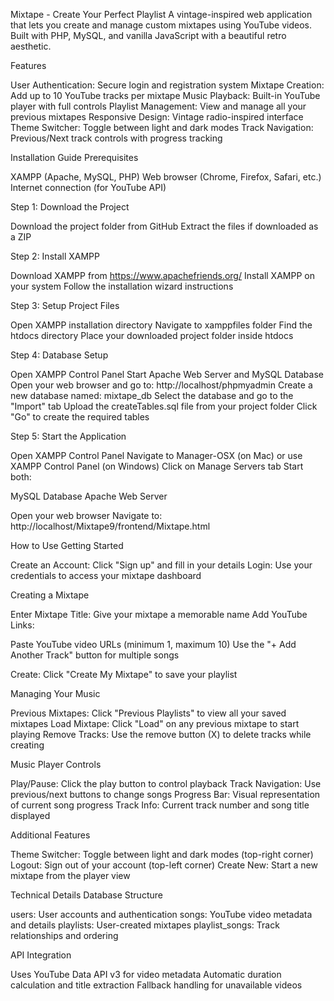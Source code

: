 Mixtape - Create Your Perfect Playlist
A vintage-inspired web application that lets you create and manage custom mixtapes using YouTube videos. Built with PHP, MySQL, and vanilla JavaScript with a beautiful retro aesthetic.

 Features

User Authentication: Secure login and registration system
Mixtape Creation: Add up to 10 YouTube tracks per mixtape
Music Playback: Built-in YouTube player with full controls
Playlist Management: View and manage all your previous mixtapes
Responsive Design: Vintage radio-inspired interface
Theme Switcher: Toggle between light and dark modes
Track Navigation: Previous/Next track controls with progress tracking

 Installation Guide
Prerequisites

XAMPP (Apache, MySQL, PHP)
Web browser (Chrome, Firefox, Safari, etc.)
Internet connection (for YouTube API)

Step 1: Download the Project

Download the project folder from GitHub
Extract the files if downloaded as a ZIP

Step 2: Install XAMPP

Download XAMPP from https://www.apachefriends.org/
Install XAMPP on your system
Follow the installation wizard instructions

Step 3: Setup Project Files

Open XAMPP installation directory
Navigate to xamppfiles folder
Find the htdocs directory
Place your downloaded project folder inside htdocs



Step 4: Database Setup

Open XAMPP Control Panel
Start Apache Web Server and MySQL Database
Open your web browser and go to: http://localhost/phpmyadmin
Create a new database named: mixtape_db
Select the database and go to the "Import" tab
Upload the createTables.sql file from your project folder
Click "Go" to create the required tables

Step 5: Start the Application

Open XAMPP Control Panel
Navigate to Manager-OSX (on Mac) or use XAMPP Control Panel (on Windows)
Click on Manage Servers tab
Start both:

MySQL Database
Apache Web Server


Open your web browser
Navigate to: http://localhost/Mixtape9/frontend/Mixtape.html

 How to Use
Getting Started

Create an Account: Click "Sign up" and fill in your details
Login: Use your credentials to access your mixtape dashboard

Creating a Mixtape

Enter Mixtape Title: Give your mixtape a memorable name
Add YouTube Links:

Paste YouTube video URLs (minimum 1, maximum 10)
Use the "+ Add Another Track" button for multiple songs


Create: Click "Create My Mixtape" to save your playlist

Managing Your Music

Previous Mixtapes: Click "Previous Playlists" to view all your saved mixtapes
Load Mixtape: Click "Load" on any previous mixtape to start playing
Remove Tracks: Use the remove button (X) to delete tracks while creating

Music Player Controls

Play/Pause: Click the play button to control playback
Track Navigation: Use previous/next buttons to change songs
Progress Bar: Visual representation of current song progress
Track Info: Current track number and song title displayed

Additional Features

Theme Switcher: Toggle between light and dark modes (top-right corner)
Logout: Sign out of your account (top-left corner)
Create New: Start a new mixtape from the player view

 Technical Details
Database Structure

users: User accounts and authentication
songs: YouTube video metadata and details
playlists: User-created mixtapes
playlist_songs: Track relationships and ordering


API Integration

Uses YouTube Data API v3 for video metadata
Automatic duration calculation and title extraction
Fallback handling for unavailable videos